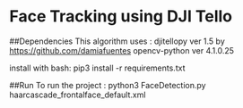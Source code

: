 # Face Tracking using DJI Tello


##Dependencies
This algorithm uses :
djitellopy ver 1.5 by https://github.com/damiafuentes opencv-python ver 4.1.0.25

install with bash:
pip3 install -r requirements.txt

##Run
To run the project :
python3 FaceDetection.py haarcascade_frontalface_default.xml


